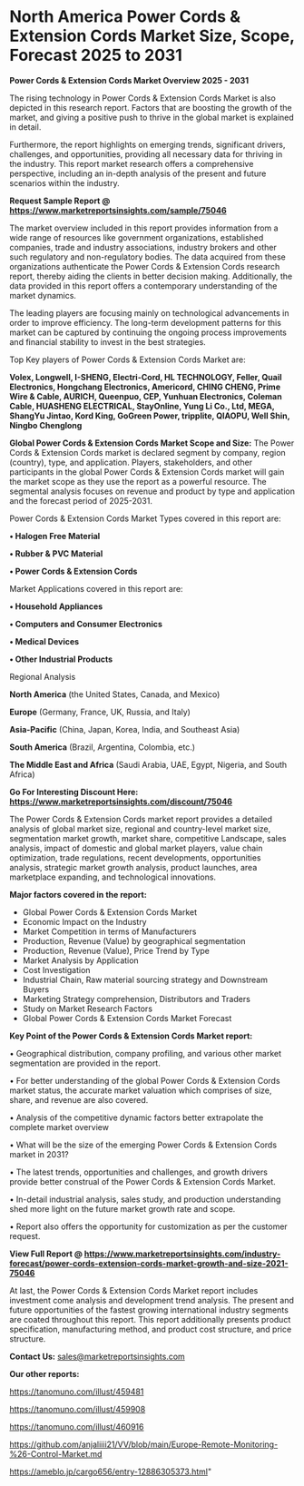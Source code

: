 # North America Power Cords & Extension Cords Market Size, Scope, Forecast 2025 to 2031

<Strong> Power Cords & Extension Cords Market Overview 2025 - 2031</strong>

The rising technology in Power Cords & Extension Cords Market is also depicted in this research report. Factors that are boosting the growth of the market, and giving a positive push to thrive in the global market is explained in detail.

Furthermore, the report highlights on emerging trends, significant drivers, challenges, and opportunities, providing all necessary data for thriving in the industry. This report market research offers a comprehensive perspective, including an in-depth analysis of the present and future scenarios within the industry.

<strong>Request Sample Report @ <a href=https://www.marketreportsinsights.com/sample/75046>https://www.marketreportsinsights.com/sample/75046</a></strong>

The market overview included in this report provides information from a wide range of resources like government organizations, established companies, trade and industry associations, industry brokers and other such regulatory and non-regulatory bodies. The data acquired from these organizations authenticate the Power Cords & Extension Cords research report, thereby aiding the clients in better decision making. Additionally, the data provided in this report offers a contemporary understanding of the market dynamics.

The leading players are focusing mainly on technological advancements in order to improve efficiency. The long-term development patterns for this market can be captured by continuing the ongoing process improvements and financial stability to invest in the best strategies.

Top Key players of Power Cords & Extension Cords Market are:

<strong>Volex, Longwell, I-SHENG, Electri-Cord, HL TECHNOLOGY, Feller, Quail Electronics, Hongchang Electronics, Americord, CHING CHENG, Prime Wire & Cable, AURICH, Queenpuo, CEP, Yunhuan Electronics, Coleman Cable, HUASHENG ELECTRICAL, StayOnline, Yung Li Co., Ltd, MEGA, ShangYu Jintao, Kord King, GoGreen Power, tripplite, QIAOPU, Well Shin, Ningbo Chenglong</strong>

<strong><b>Global Power Cords & Extension Cords Market Scope and Size:</b></strong>
The Power Cords & Extension Cords market is declared segment by company, region (country), type, and application. Players, stakeholders, and other participants in the global Power Cords & Extension Cords market will gain the market scope as they use the report as a powerful resource. The segmental analysis focuses on revenue and product by type and application and the forecast period of 2025-2031.

Power Cords & Extension Cords Market Types covered in this report are:

<strong>• Halogen Free Material

• Rubber & PVC Material

• Power Cords & Extension Cords</strong>

Market Applications covered in this report are:

<strong>• Household Appliances

• Computers and Consumer Electronics

• Medical Devices

• Other Industrial Products</strong> 

Regional Analysis

<strong>North America</strong> (the United States, Canada, and Mexico)

<strong>Europe</strong> (Germany, France, UK, Russia, and Italy)

<strong>Asia-Pacific</strong> (China, Japan, Korea, India, and Southeast Asia)

<strong>South America</strong> (Brazil, Argentina, Colombia, etc.)

<strong>The Middle East and Africa</strong> (Saudi Arabia, UAE, Egypt, Nigeria, and South Africa)

<strong>Go For Interesting Discount Here: <a href=https://www.marketreportsinsights.com/discount/75046>https://www.marketreportsinsights.com/discount/75046</a></strong>

The Power Cords & Extension Cords market report provides a detailed analysis of global market size, regional and country-level market size, segmentation market growth, market share, competitive Landscape, sales analysis, impact of domestic and global market players, value chain optimization, trade regulations, recent developments, opportunities analysis, strategic market growth analysis, product launches, area marketplace expanding, and technological innovations.

<strong><b>Major factors covered in the report:</b></strong>
<ul>
  <li>Global Power Cords & Extension Cords Market </li>
  <li>Economic Impact on the Industry</li>
  <li>Market Competition in terms of Manufacturers</li>
  <li>Production, Revenue (Value) by geographical segmentation</li>
  <li>Production, Revenue (Value), Price Trend by Type</li>
  <li>Market Analysis by Application</li>
  <li>Cost Investigation</li>
  <li>Industrial Chain, Raw material sourcing strategy and Downstream Buyers</li>
  <li>Marketing Strategy comprehension, Distributors and Traders</li>
  <li>Study on Market Research Factors</li>
  <li>Global Power Cords & Extension Cords Market Forecast</li>
</ul>

<strong><b>Key Point of the Power Cords & Extension Cords Market report:</b></strong>

• Geographical distribution, company profiling, and various other market segmentation are provided in the report.

• For better understanding of the global Power Cords & Extension Cords market status, the accurate market valuation which comprises of size, share, and revenue are also covered.

• Analysis of the competitive dynamic factors better extrapolate the complete market overview

• What will be the size of the emerging Power Cords & Extension Cords market in 2031?

• The latest trends, opportunities and challenges, and growth drivers provide better construal of the Power Cords & Extension Cords Market.

• In-detail industrial analysis, sales study, and production understanding shed more light on the future market growth rate and scope.

• Report also offers the opportunity for customization as per the customer request.

<strong><b>View Full Report @ <a href=https://www.marketreportsinsights.com/industry-forecast/power-cords-extension-cords-market-growth-and-size-2021-75046>https://www.marketreportsinsights.com/industry-forecast/power-cords-extension-cords-market-growth-and-size-2021-75046</a></b></strong>


At last, the Power Cords & Extension Cords Market report includes investment come analysis and development trend analysis. The present and future opportunities of the fastest growing international industry segments are coated throughout this report. This report additionally presents product specification, manufacturing method, and product cost structure, and price structure.

<strong>Contact Us:</strong>
sales@marketreportsinsights.com

<strong>Our other reports:</strong>

<a href=https://tanomuno.com/illust/459481>https://tanomuno.com/illust/459481</a>

<a href=https://tanomuno.com/illust/459908>https://tanomuno.com/illust/459908</a>

<a href=https://tanomuno.com/illust/460916>https://tanomuno.com/illust/460916</a>

<a href=https://github.com/anjaliiii21/VV/blob/main/Europe-Remote-Monitoring-%26-Control-Market.md>https://github.com/anjaliiii21/VV/blob/main/Europe-Remote-Monitoring-%26-Control-Market.md</a>

<a href=https://ameblo.jp/cargo656/entry-12886305373.html>https://ameblo.jp/cargo656/entry-12886305373.html</a>"
